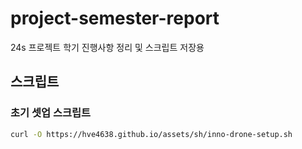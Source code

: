 # project-semester-report

24s 프로젝트 학기 진행사항 정리 및 스크립트 저장용

## 스크립트

### 초기 셋업 스크립트

```bash
curl -O https://hve4638.github.io/assets/sh/inno-drone-setup.sh
```
